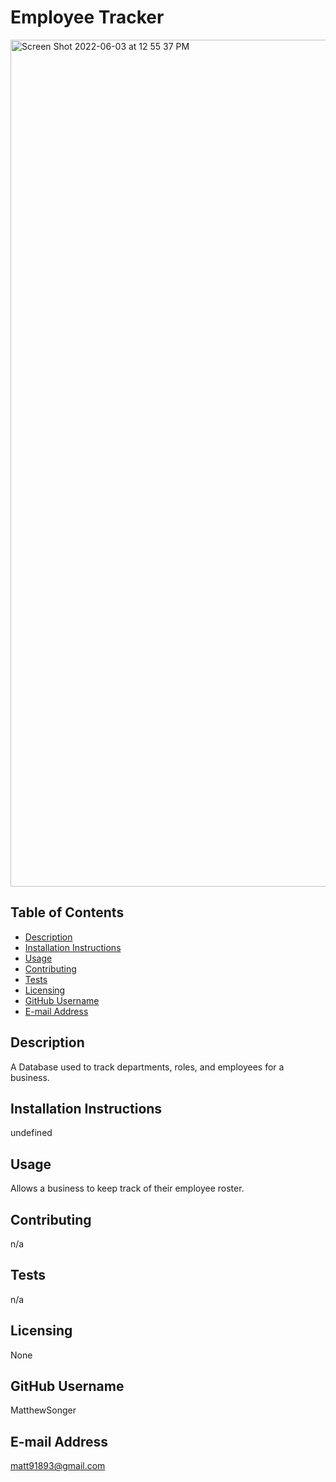  # Employee Tracker
<img width="1355" alt="Screen Shot 2022-06-03 at 12 55 37 PM" src="https://user-images.githubusercontent.com/94155400/171919978-5816e7a0-70ff-4c66-a2ef-764073ce7860.png">


  ## Table of Contents
  * [Description](#description)
  * [Installation Instructions](#installation-instructions)
  * [Usage](#usage)
  * [Contributing](#contributing)
  * [Tests](#tests)
  * [Licensing](#licensing)
  * [GitHub Username](#github-username)
  * [E-mail Address](#e-mail-address)
  ## Description
  A Database used to track departments, roles, and employees for a business.
  
  ## Installation Instructions
  undefined
  
  ## Usage
 Allows a business to keep track of their employee roster.
  
  ## Contributing
  n/a
  
  ## Tests
  n/a
  
  ## Licensing
  None
  
  ## GitHub Username
  MatthewSonger
  
  ## E-mail Address
  matt91893@gmail.com

